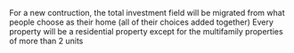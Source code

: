 For a new contruction, the total investment field will be migrated from what people choose as their home (all of their choices added together)
Every property will be a residential property except for the multifamily properties of more than 2 units
